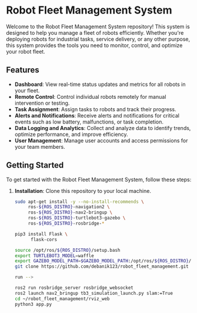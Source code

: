 # Robot Fleet Management System

Welcome to the Robot Fleet Management System repository! This system is designed to help you manage a fleet of robots efficiently. Whether you're deploying robots for industrial tasks, service delivery, or any other purpose, this system provides the tools you need to monitor, control, and optimize your robot fleet.

## Features

- **Dashboard**: View real-time status updates and metrics for all robots in your fleet.
- **Remote Control**: Control individual robots remotely for manual intervention or testing.
- **Task Assignment**: Assign tasks to robots and track their progress.
- **Alerts and Notifications**: Receive alerts and notifications for critical events such as low battery, malfunctions, or task completion.
- **Data Logging and Analytics**: Collect and analyze data to identify trends, optimize performance, and improve efficiency.
- **User Management**: Manage user accounts and access permissions for your team members.

## Getting Started

To get started with the Robot Fleet Management System, follow these steps:

1. **Installation**: Clone this repository to your local machine.
     
   
   ```bash
   sudo apt-get install -y --no-install-recommends \
        ros-${ROS_DISTRO}-navigation2 \
        ros-${ROS_DISTRO}-nav2-bringup \
        ros-${ROS_DISTRO}-turtlebot3-gazebo \
        ros-${ROS_DISTRO}-rosbridge-*

   pip3 install Flask \
         flask-cors
   
   source /opt/ros/${ROS_DISTRO}/setup.bash
   export TURTLEBOT3_MODEL=waffle
   export GAZEBO_MODEL_PATH=$GAZEBO_MODEL_PATH:/opt/ros/${ROS_DISTRO}/share/turtlebot3_gazebo/models
   git clone https://github.com/debanik123/robot_fleet_management.git
   
   run -->
   
   ros2 run rosbridge_server rosbridge_websocket
   ros2 launch nav2_bringup tb3_simulation_launch.py slam:=True
   cd ~/robot_fleet_management/rviz_web
   python3 app.py
